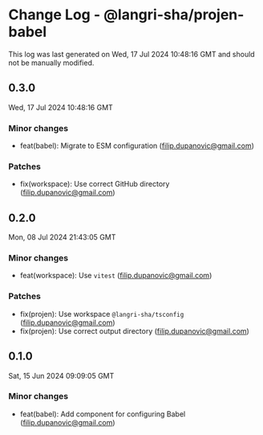 # Change Log - @langri-sha/projen-babel

This log was last generated on Wed, 17 Jul 2024 10:48:16 GMT and should not be manually modified.

<!-- Start content -->

## 0.3.0

Wed, 17 Jul 2024 10:48:16 GMT

### Minor changes

- feat(babel): Migrate to ESM configuration (filip.dupanovic@gmail.com)

### Patches

- fix(workspace): Use correct GitHub directory (filip.dupanovic@gmail.com)

## 0.2.0

Mon, 08 Jul 2024 21:43:05 GMT

### Minor changes

- feat(workspace): Use `vitest` (filip.dupanovic@gmail.com)

### Patches

- fix(projen): Use workspace `@langri-sha/tsconfig` (filip.dupanovic@gmail.com)
- fix(projen): Use correct output directory (filip.dupanovic@gmail.com)

## 0.1.0

Sat, 15 Jun 2024 09:09:05 GMT

### Minor changes

- feat(babel): Add component for configuring Babel (filip.dupanovic@gmail.com)
